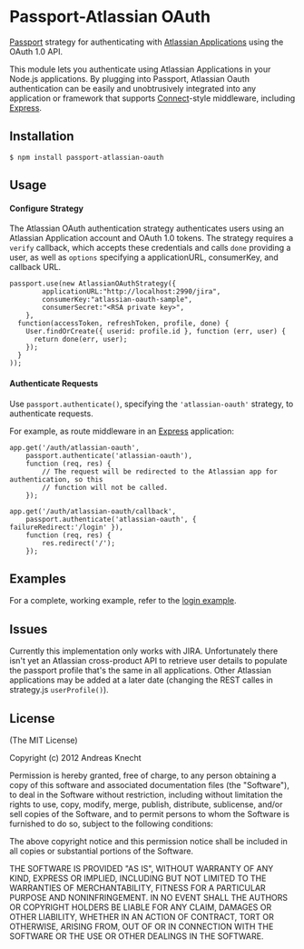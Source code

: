 # Passport-Atlassian OAuth

[Passport](http://passportjs.org/) strategy for authenticating with [Atlassian Applications](http://www.atlassian.com/)
using the OAuth 1.0 API.

This module lets you authenticate using Atlassian Applications in your Node.js applications.
By plugging into Passport, Atlassian Oauth authentication can be easily and
unobtrusively integrated into any application or framework that supports
[Connect](http://www.senchalabs.org/connect/)-style middleware, including
[Express](http://expressjs.com/).

## Installation

    $ npm install passport-atlassian-oauth

## Usage

#### Configure Strategy

The Atlassian OAuth authentication strategy authenticates users using an Atlassian Application 
account and OAuth 1.0 tokens.  The strategy requires a `verify` callback, which
accepts these credentials and calls `done` providing a user, as well as
`options` specifying a applicationURL, consumerKey, and callback URL.

    passport.use(new AtlassianOAuthStrategy({
            applicationURL:"http://localhost:2990/jira",
            consumerKey:"atlassian-oauth-sample",
            consumerSecret:"<RSA private key>",
        },
      function(accessToken, refreshToken, profile, done) {
        User.findOrCreate({ userid: profile.id }, function (err, user) {
          return done(err, user);
        });
      }
    ));

#### Authenticate Requests

Use `passport.authenticate()`, specifying the `'atlassian-oauth'` strategy, to
authenticate requests.

For example, as route middleware in an [Express](http://expressjs.com/)
application:

    app.get('/auth/atlassian-oauth',
        passport.authenticate('atlassian-oauth'),
        function (req, res) {
            // The request will be redirected to the Atlassian app for authentication, so this
            // function will not be called.
        });
       
    app.get('/auth/atlassian-oauth/callback',
        passport.authenticate('atlassian-oauth', { failureRedirect:'/login' }),
        function (req, res) {
            res.redirect('/');
        });


## Examples

For a complete, working example, refer to the [login example](https://bitbucket.org/knecht_andreas/passport-atlassian-oauth/src/master/examples/login).

## Issues

Currently this implementation only works with JIRA.  Unfortunately there isn't yet an Atlassian cross-product API to retrieve
user details to populate the passport profile that's the same in all applications. Other Atlassian applications may
be added at a later date (changing the REST calles in strategy.js ```userProfile()```).

## License

(The MIT License)

Copyright (c) 2012 Andreas Knecht

Permission is hereby granted, free of charge, to any person obtaining a copy of
this software and associated documentation files (the "Software"), to deal in
the Software without restriction, including without limitation the rights to
use, copy, modify, merge, publish, distribute, sublicense, and/or sell copies of
the Software, and to permit persons to whom the Software is furnished to do so,
subject to the following conditions:

The above copyright notice and this permission notice shall be included in all
copies or substantial portions of the Software.

THE SOFTWARE IS PROVIDED "AS IS", WITHOUT WARRANTY OF ANY KIND, EXPRESS OR
IMPLIED, INCLUDING BUT NOT LIMITED TO THE WARRANTIES OF MERCHANTABILITY, FITNESS
FOR A PARTICULAR PURPOSE AND NONINFRINGEMENT. IN NO EVENT SHALL THE AUTHORS OR
COPYRIGHT HOLDERS BE LIABLE FOR ANY CLAIM, DAMAGES OR OTHER LIABILITY, WHETHER
IN AN ACTION OF CONTRACT, TORT OR OTHERWISE, ARISING FROM, OUT OF OR IN
CONNECTION WITH THE SOFTWARE OR THE USE OR OTHER DEALINGS IN THE SOFTWARE.
